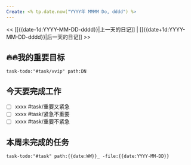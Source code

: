 ```yaml
---
Create: <% tp.date.now("YYYY年 MMMM Do, dddd") %>
---
```



<< [[{{date-1d:YYYY-MM-DD-dddd}}|上一天的日记]] | [[{{date+1d:YYYY-MM-DD-dddd}}|后一天的日记]] >>

## 🔥🔥我的重要目标
```query
task-todo:"#task/vvip" path:DN
```

## 今天要完成工作
- [ ] xxxx #task/重要又紧急
- [ ] xxxx #task/紧急不重要
- [ ] xxxx #task/重要不紧急

## 本周未完成的任务
```query
task-todo:"#task" path:{{date:WW}}_ -file:{{date:YYYY-MM-DD}}
```


